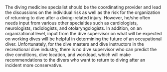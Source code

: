 The diving medicine specialist should be the coordinating provider and lead the discussions on the individual risk as well as the risk for the organization of returning to dive after a diving-related injury. However, he/she often needs input from various other specialties such as cardiologists, neurologists, radiologists, and otolaryngologists. In addition, on an organizational level, input from the dive supervisor on what will be expected on working dives will be helpful in determining the future of an occupational diver. Unfortunately, for the dive masters and dive instructors in the recreational dive industry, there is no dive supervisor who can predict the dive conditions, dive location, and workload, which will make recommendations to the divers who want to return to diving after an incident more conservative.